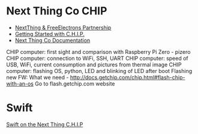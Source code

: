 Next Thing Co CHIP
==

- [NextThing & FreeElectrons Partnership](http://free-electrons.com/blog/free-electrons-chip-nextthing/)
- [Getting Started with C.H.I.P.](https://nextthingco.zendesk.com/hc/en-us/sections/201702957-Getting-Started-with-C-H-I-P-)
- [Next Thing Co Documentation](http://docs.getchip.com/#introduction)


CHIP computer: first sight and comparison with Raspberry Pi Zero - pizero
CHIP computer: connection to WiFi, SSH, UART
CHIP computer: speed of USB, WiFi, current consumption and pictures from thermal image
CHIP computer: flashing OS, python, LED and blinking of LED after boot
Flashing new FW:
What we need - http://docs.getchip.com/chip.html#flash-chip-with-an-os
Go to flash.getchip.com website

# Swift

[Swift on the Next Thing C.H.I.P](http://myroboticadventure.blogspot.mx/2016/06/swift-on-next-thing-chip.html)


